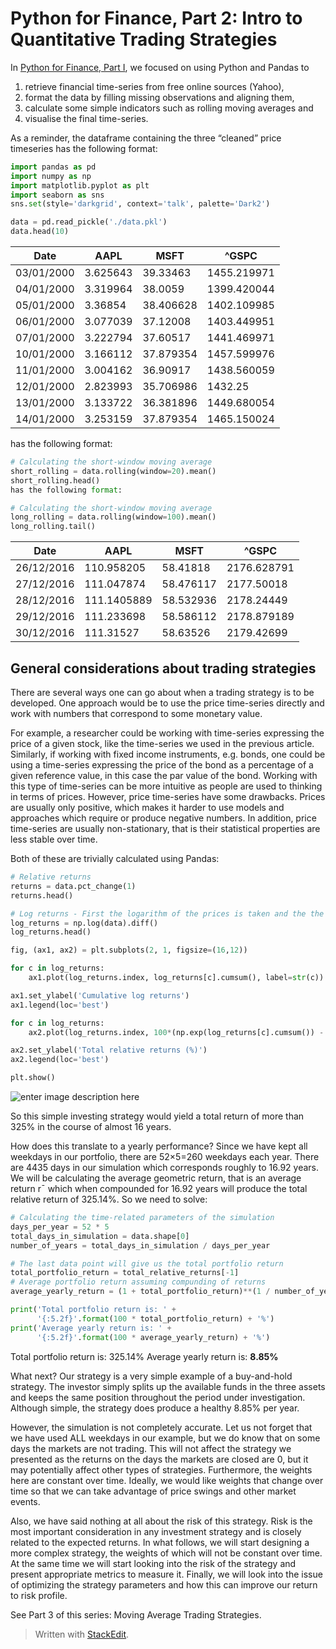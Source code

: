 
# Python for Finance, Part 2: Intro to Quantitative Trading Strategies

In  [Python for Finance, Part I](http://www.learndatasci.com/python-finance-part-yahoo-finance-api-pandas-matplotlib/), we focused on using Python and Pandas to

1.  retrieve financial time-series from free online sources (Yahoo),
2.  format the data by filling missing observations and aligning them,
3.  calculate some simple indicators such as rolling moving averages and
4.  visualise the final time-series.

As a reminder, the dataframe containing the three “cleaned” price timeseries has the following format:
```py
import pandas as pd
import numpy as np
import matplotlib.pyplot as plt
import seaborn as sns
sns.set(style='darkgrid', context='talk', palette='Dark2')

data = pd.read_pickle('./data.pkl')
data.head(10)
```
| Date |AAPL |MSFT |^GSPC |
|-----|-----|-----|-----|
| 03/01/2000 |3.625643 |39.33463 |1455.219971 |
| 04/01/2000 |3.319964 |38.0059 |1399.420044 |
| 05/01/2000 |3.36854 |38.406628 |1402.109985 |
| 06/01/2000 |3.077039 |37.12008 |1403.449951 |
| 07/01/2000 |3.222794 |37.60517 |1441.469971 |
| 10/01/2000 |3.166112 |37.879354 |1457.599976 |
| 11/01/2000 |3.004162 |36.90917 |1438.560059 |
| 12/01/2000 |2.823993 |35.706986 |1432.25 |
| 13/01/2000 |3.133722 |36.381896 |1449.680054 |
| 14/01/2000 |3.253159 |37.879354 |1465.150024 |

has the following format:
```py
# Calculating the short-window moving average
short_rolling = data.rolling(window=20).mean()
short_rolling.head()
has the following format:
```
```py
# Calculating the short-window moving average
long_rolling = data.rolling(window=100).mean()
long_rolling.tail()
```
| Date |AAPL |MSFT |^GSPC |
|-----|-----|-----|-----|
| 26/12/2016 |110.958205 |58.41818 |2176.628791 |
| 27/12/2016 |111.047874 |58.476117 |2177.50018 |
| 28/12/2016 |111.1405889 |58.532936 |2178.24449 |
| 29/12/2016 |111.233698 |58.586112 |2178.879189 |
| 30/12/2016 |111.31527 |58.63526 |2179.42699 |

## General considerations about trading strategies

There are several ways one can go about when a trading strategy is to be developed. One approach would be to use the price time-series directly and work with numbers that correspond to some monetary value.

For example, a researcher could be working with time-series expressing the price of a given stock, like the time-series we used in the previous article. Similarly, if working with fixed income instruments, e.g. bonds, one could be using a time-series expressing the price of the bond as a percentage of a given reference value, in this case the par value of the bond. Working with this type of time-series can be more intuitive as people are used to thinking in terms of prices. However, price time-series have some drawbacks. Prices are usually only positive, which makes it harder to use models and approaches which require or produce negative numbers. In addition, price time-series are usually non-stationary, that is their statistical properties are less stable over time.


Both of these are trivially calculated using Pandas:
```py
# Relative returns 
returns = data.pct_change(1) 
returns.head()
```
```py
# Log returns - First the logarithm of the prices is taken and the the difference of consecutive (log) observations
log_returns = np.log(data).diff()
log_returns.head()
```
```py
fig, (ax1, ax2) = plt.subplots(2, 1, figsize=(16,12))

for c in log_returns:
    ax1.plot(log_returns.index, log_returns[c].cumsum(), label=str(c))

ax1.set_ylabel('Cumulative log returns')
ax1.legend(loc='best')

for c in log_returns:
    ax2.plot(log_returns.index, 100*(np.exp(log_returns[c].cumsum()) - 1), label=str(c))

ax2.set_ylabel('Total relative returns (%)')
ax2.legend(loc='best')

plt.show()
```
![enter image description here](https://storage.googleapis.com/lds-media/images/aapl_msft_gspc_returns.width-1200.png)

So this simple investing strategy would yield a total return of more than 325% in the course of almost 16 years.

How does this translate to a yearly performance? Since we have kept all weekdays in our portfolio, there are 52×5=260 weekdays each year. There are 4435 days in our simulation which corresponds roughly to 16.92 years. We will be calculating the average geometric return, that is an average return r¯ which when compounded for 16.92 years will produce the total relative return of 325.14%. So we need to solve:

```py
# Calculating the time-related parameters of the simulation
days_per_year = 52 * 5
total_days_in_simulation = data.shape[0]
number_of_years = total_days_in_simulation / days_per_year

# The last data point will give us the total portfolio return
total_portfolio_return = total_relative_returns[-1]
# Average portfolio return assuming compunding of returns
average_yearly_return = (1 + total_portfolio_return)**(1 / number_of_years) - 1

print('Total portfolio return is: ' +
      '{:5.2f}'.format(100 * total_portfolio_return) + '%')
print('Average yearly return is: ' +
      '{:5.2f}'.format(100 * average_yearly_return) + '%')
```
Total portfolio return is: 325.14% Average yearly return is: **8.85%**

What next?
Our strategy is a very simple example of a buy-and-hold strategy. The investor simply splits up the available funds in the three assets and keeps the same position throughout the period under investigation. Although simple, the strategy does produce a healthy 8.85% per year.

However, the simulation is not completely accurate. Let us not forget that we have used ALL weekdays in our example, but we do know that on some days the markets are not trading. This will not affect the strategy we presented as the returns on the days the markets are closed are 0, but it may potentially affect other types of strategies. Furthermore, the weights here are constant over time. Ideally, we would like weights that change over time so that we can take advantage of price swings and other market events.

Also, we have said nothing at all about the risk of this strategy. Risk is the most important consideration in any investment strategy and is closely related to the expected returns. In what follows, we will start designing a more complex strategy, the weights of which will not be constant over time. At the same time we will start looking into the risk of the strategy and present appropriate metrics to measure it. Finally, we will look into the issue of optimizing the strategy parameters and how this can improve our return to risk profile.

See Part 3 of this series: Moving Average Trading Strategies.
> Written with [StackEdit](https://www.learndatasci.com/tutorials/python-finance-part-2-intro-quantitative-trading-strategies/).
<!--stackedit_data:
eyJoaXN0b3J5IjpbOTM3NjM1MTM4XX0=
-->